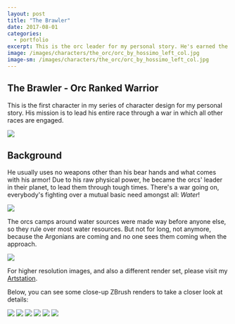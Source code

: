 ```yaml
---
layout: post
title: "The Brawler"
date: 2017-08-01
categories:
  - portfolio
excerpt: This is the orc leader for my personal story. He's earned the name for a reason!
image: /images/characters/the_orc/orc_by_hossimo_left_col.jpg
image-sm: /images/characters/the_orc/orc_by_hossimo_left_col.jpg
---
```



## The Brawler - Orc Ranked Warrior

This is the first character in my series of character design for my personal story. His mission is to lead his entire race through a war in which all other races are engaged.
  

![](/images/characters/the_orc/orc_by_hossimo_all_col.jpg)
  

## Background
  

He usually uses no weapons other than his bear hands and what comes with his armor! Due to his raw physical power, he became the orcs' leader in their planet, to lead them through tough times.
There's a war going on, everybody's fighting over a mutual basic need amongst all: *Water*!

![](/images/characters/the_orc/orc_by_hossimo_front_col.jpg)

The orcs camps around water sources were made way before anyone else, so they rule over most water resources. But not for long, not anymore, because the Argonians are coming and no one sees them coming when the approach.

![](/images/characters/the_orc/orc_by_hossimo_right_col.jpg)

For higher resolution images, and also a different render set, please visit my [Artstation](https://www.artstation.com/artwork/lWZBV).

  Below, you can see some close-up ZBrush renders to take a closer look at details:

![](/images/characters/the_orc/orc_by_hossimo_1.jpg)
![](/images/characters/the_orc/orc_by_hossimo_2.jpg)
![](/images/characters/the_orc/orc_by_hossimo_3.jpg)
![](/images/characters/the_orc/orc_by_hossimo_4.jpg)
![](/images/characters/the_orc/orc_by_hossimo_5.jpg)
![](/images/characters/the_orc/orc_by_hossimo_6.jpg)